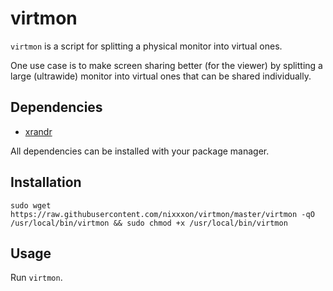 # virtmon

`virtmon` is a script for splitting a physical monitor into virtual ones.

One use case is to make screen sharing better (for the viewer) by splitting a large (ultrawide) monitor into virtual ones that can be shared individually.

## Dependencies

- [xrandr](https://www.x.org/wiki/Projects/XRandR)

All dependencies can be installed with your package manager.

## Installation

```
sudo wget https://raw.githubusercontent.com/nixxxon/virtmon/master/virtmon -qO /usr/local/bin/virtmon && sudo chmod +x /usr/local/bin/virtmon
```

## Usage

Run `virtmon`.
